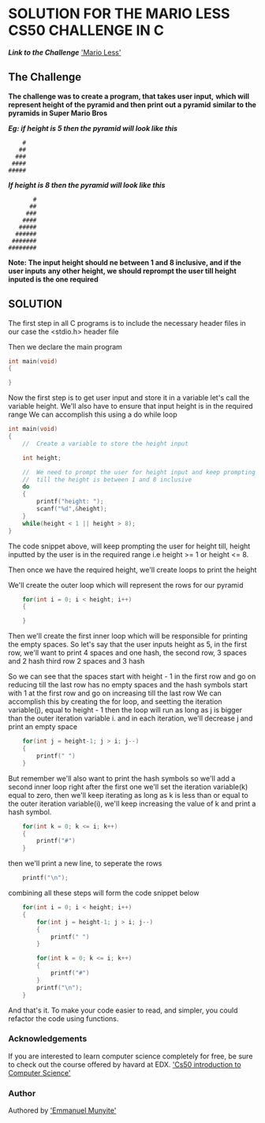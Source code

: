 # SOLUTION FOR THE MARIO LESS CS50 CHALLENGE IN C

**_Link to the Challenge_**
['Mario Less'](https://cs50.harvard.edu/x/2022/psets/1/mario/less/)

## The Challenge

**The challenge was to create a program, that takes user input,**
**which will represent height of the pyramid and then print out a pyramid**
**similar to the pyramids in Super Mario Bros**

**_Eg: if height is 5 then the pyramid will look like this_**

```
    #
   ##
  ###
 ####
#####

```

**_If height is 8 then the pyramid will look like this_**

```
       #
      ##
     ###
    ####
   #####
  ######
 #######
########

```

**Note: The input height should ne between 1 and 8 inclusive, and if the user inputs**
**any other height, we should reprompt the user till height inputed is the one required**

## SOLUTION

The first step in all C programs is to include the necessary header files in our case
the <stdio.h> header file

Then we declare the main program

```C
int main(void)
{

}
```

Now the first step is to get user input and store it in a variable let's call the variable height. We'll also have to ensure that input height is in the required range
We can accomplish this using a do while loop

```C
int main(void)
{
    //  Create a variable to store the height input

    int height;

    //  We need to prompt the user for height input and keep prompting them
    //  till the height is between 1 and 8 inclusive
    do
    {
        printf("height: ");
        scanf("%d",&height);
    }
    while(height < 1 || height > 8);
}
```

The code snippet above, will keep prompting the user for height till, height inputted
by the user is in the required range i.e height >= 1 or height <= 8.

Then once we have the required height, we'll create loops to print the height

We'll create the outer loop which will represent the rows for our pyramid

```c
    for(int i = 0; i < height; i++)
    {

    }
```

Then we'll create the first inner loop which will be responsible for printing the empty spaces.
So let's say that the user inputs height as 5, in the first row, we'll want to print 4 spaces and one hash, the second row, 3 spaces and 2 hash third row 2 spaces and 3 hash

So we can see that the spaces start with height - 1 in the first row and go on reducing till the last row has no empty spaces and the hash symbols start with 1 at the first row and go on increasing till the last row
We can accomplish this by creating the for loop, and seetting the iteration variable(j), equal to height - 1 then the loop will run as long as j is bigger than the outer iteration variable i. and in each iteration, we'll decrease j and print an empty space

```c
    for(int j = height-1; j > i; j--)
    {
        printf(" ")
    }
```

But remember we'll also want to print the hash symbols so we'll add a second inner loop right after the first one
we'll set the iteration variable(k) equal to zero, then we'll keep iterating as long as k is less than or equal to the outer iteration variable(i), we'll keep increasing the value of k and print a hash symbol.

```c
    for(int k = 0; k <= i; k++)
    {
        printf("#")
    }
```

then we'll print a new line, to seperate the rows

```c
    printf("\n");
```

combining all these steps will form the code snippet below

```c
    for(int i = 0; i < height; i++)
    {
        for(int j = height-1; j > i; j--)
        {
            printf(" ")
        }

        for(int k = 0; k <= i; k++)
        {
            printf("#")
        }
        printf("\n");
    }
```

And that's it. To make your code easier to read, and simpler, you could refactor the code using functions.

### Acknowledgements
If you are interested to learn computer science completely for free, be sure to check out
the course offered by havard at EDX.
['Cs50 introduction to Computer Science'](https://cs50.harvard.edu/x/2022/)

### Author
Authored by ['Emmanuel Munyite'](https://github.com/munyite001)
